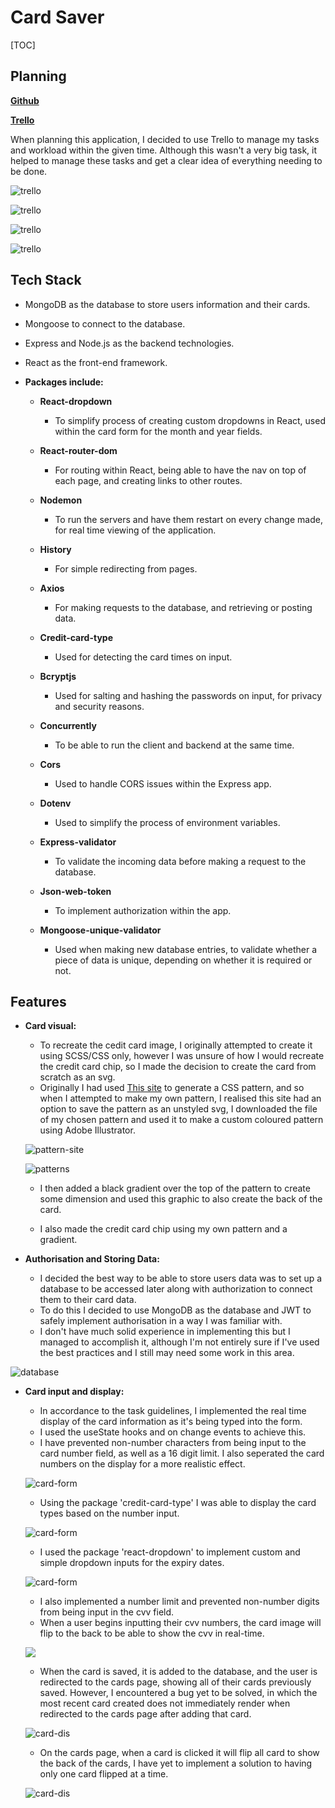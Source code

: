 # Card Saver

[TOC]

## Planning

[**Github**](https://github.com/MeikaFreckelton/credit-card-app)

[**Trello**](https://trello.com/b/G2Dmkeww/credit-card-app)

When planning this application, I decided to use Trello to manage my tasks and workload within the given time. Although this wasn't a very big task, it helped to manage these tasks and get a clear idea of everything needing to be done.

![trello](images/trello-1.png)

![trello](images/trello-check-1.png)

![trello](images/trello-check-2.png)

![trello](images/trello-2.png)



## Tech Stack

- MongoDB as the database to store users information and their cards.

- Mongoose to connect to the database.

- Express and Node.js as the backend technologies.

- React as the front-end framework.

- **Packages include:** 

  - **React-dropdown**

    - To simplify process of creating custom dropdowns in React, used within the card form for the month and year fields.

  - **React-router-dom**

    - For routing within React, being able to have the nav on top of each page, and creating links to other routes.

  - **Nodemon**

    - To run the servers and have them restart on every change made, for real time viewing of the application.

  - **History**

    - For simple redirecting from pages.

  - **Axios**

    - For making requests to the database, and retrieving or posting data.

  - **Credit-card-type**

    - Used for detecting the card times on input.

  - **Bcryptjs** 

    - Used for salting and hashing the passwords on input, for privacy and security reasons.

  - **Concurrently**

    - To be able to run the client and backend at the same time.

  - **Cors**

    - Used to handle CORS issues within the Express app.

  - **Dotenv**

    - Used to simplify the process of environment variables.

  - **Express-validator**

    - To validate the incoming data before making a request to the database.

  - **Json-web-token**

    - To implement authorization within the app.

  - **Mongoose-unique-validator**

    - Used when making new database entries, to validate whether a piece of data is unique, depending on whether it is required or not.

    

## Features

- **Card visual:**
  
  - To recreate the cedit card image, I originally attempted to create it using SCSS/CSS only, however I was unsure of how I would recreate the credit card chip, so I made the decision to create the card from scratch as an svg. 
  - Originally I had used [This site](http://www.heropatterns.com/) to generate a CSS pattern, and so when I attempted to make my own pattern, I realised this site had an option to save the pattern as an unstyled svg, I downloaded the file of my chosen pattern and used it to make a custom coloured pattern using Adobe Illustrator. 
  
  ![pattern-site](images/pattern-generator.png)
  
  ![patterns](images/original-patterns.png)
  
  - I then added a black gradient over the top of the pattern to create some dimension and used this graphic to also create the back of the card.
  
  - I also made the credit card chip using my own pattern and a gradient.

- **Authorisation and Storing Data:**
  - I decided the best way to be able to store users data was to set up a database to be accessed later along with authorization to connect them to their card data.
  - To do this I decided to use MongoDB as the database and JWT to safely implement authorisation in a way I was familiar with.
  - I don't have much solid experience in implementing this but I managed to accomplish it, although I'm not entirely sure if I've used the best practices and I still may need some work in this area.

![database](images/db.png)

- **Card input and display:**

  - In accordance to the task guidelines, I implemented the real time display of the card information as it's being typed into the form. 
  - I used the useState hooks and on change events to achieve this.
  - I have prevented non-number characters from being input to the card number field, as well as a 16 digit limit. I also seperated the card numbers on the display for a more realistic effect.

  ![card-form](images/card-form-1.png)

  - Using the package 'credit-card-type' I was able to display the card types based on the number input.

  ![card-form](images/card-form-type.png)

  - I used the package 'react-dropdown' to implement custom and simple dropdown inputs for the expiry dates.

  ![card-form](images/card-form-2.png)

  - I also implemented a number limit and prevented non-number digits from being input in the cvv field.
  - When a user begins inputting their cvv numbers, the card image will flip to the back to be able to show the cvv in real-time.

  ![](images/card-form-3.png)

  - When the card is saved, it is added to the database, and the user is redirected to the cards page, showing all of their cards previously saved. However, I encountered a bug yet to be solved, in which the most recent card created does not immediately render when redirected to the cards page after adding that card.

  ![card-dis](images/card-dis-front.png)

  - On the cards page, when a card is clicked it will flip all card to show the back of the cards, I have yet to implement a solution to having only one card flipped at a time.

  ![card-dis](images/card-dis-back.png)

  